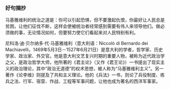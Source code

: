 ### 好句摘抄
马基雅维利的统治之道是：你可以引起恐惧，但不要激起仇恨，你最好让人民总是贫困，让他们征伐不断，这样会使被统治者经常感到需要有伟人来领导他们。做必须做的事，无论情况如何，但要努力使它们看起来对人民特别有利。

尼科洛·迪·贝尔纳多·代·马基雅维利（意大利语：Niccolò di Bernardo dei Machiavelli，1469年5月3日－1527年6月21日）是意大利的学者，哲学家、历史学家、政治家、外交官。他是意大利文艺复兴时期的重要人物，被称为近代政治学之父，是政治哲学大师，他所著的《君主论》（又作《君王论》）一书提出了现实主义的政治理论，其中“政治无道德”的权术思想，被人称为“马基雅维利主义”。另一著作《论李维》则提及了共和主义理论。他的《兵法》一书，则论了兵役制度、练兵之法、行军、宿营、作战、工程等军事问题，让他也成为著名的西洋军事家。
